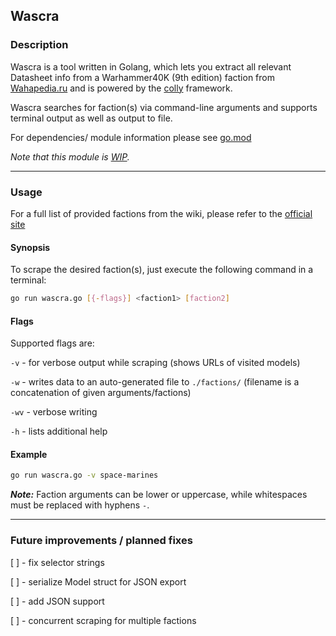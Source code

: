 ## Wascra

### Description

Wascra is a tool written in Golang, which lets you extract all relevant Datasheet info from a Warhammer40K (9th edition) faction from [Wahapedia.ru](https://wahapedia.ru) and is powered by the [colly](https://github.com/gocolly/colly) framework.

Wascra searches for faction(s) via command-line arguments and supports terminal output as well as output to file.

For dependencies/ module information please see [go.mod](go.mod)

*Note that this module is [WIP](#future-improvements--planned-fixes).*

---

### Usage

For a full list of provided factions from the wiki, please refer to the [official site](https://wahapedia.ru/wh40k9ed/the-rules/playing-this-game/)


#### Synopsis

To scrape the desired faction(s), just execute the following command in a terminal:

```sh
go run wascra.go [{-flags}] <faction1> [faction2]
```


#### Flags

Supported flags are:

`-v` - for verbose output while scraping (shows URLs of visited models)

`-w` - writes data to an auto-generated file to `./factions/` (filename is a concatenation of given arguments/factions)

`-wv` - verbose writing

`-h` - lists additional help


#### Example

```sh
go run wascra.go -v space-marines
```

***Note:*** Faction arguments can be lower or uppercase, while whitespaces must be replaced with hyphens `-`.


---

### Future improvements / planned fixes

[ ] - fix selector strings

[ ] - serialize Model struct for JSON export

[ ] - add JSON support

[ ] - concurrent scraping for multiple factions